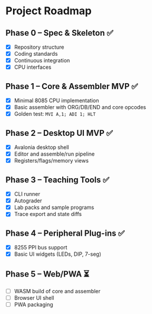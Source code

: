 # Project Roadmap

## Phase 0 – Spec & Skeleton ✅
- [x] Repository structure
- [x] Coding standards
- [x] Continuous integration
- [x] CPU interfaces

## Phase 1 – Core & Assembler MVP ✅
- [x] Minimal 8085 CPU implementation
- [x] Basic assembler with ORG/DB/END and core opcodes
- [x] Golden test: `MVI A,1; ADI 1; HLT`

## Phase 2 – Desktop UI MVP ✅
- [x] Avalonia desktop shell
- [x] Editor and assemble/run pipeline
- [x] Registers/flags/memory views

## Phase 3 – Teaching Tools ✅
- [x] CLI runner
- [x] Autograder
- [x] Lab packs and sample programs
- [x] Trace export and state diffs

## Phase 4 – Peripheral Plug-ins ✅
- [x] 8255 PPI bus support
- [x] Basic UI widgets (LEDs, DIP, 7-seg)

## Phase 5 – Web/PWA ⏳
- [ ] WASM build of core and assembler
- [ ] Browser UI shell
- [ ] PWA packaging
